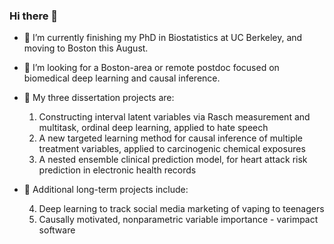 ### Hi there 👋

- 🔭 I’m currently finishing my PhD in Biostatistics at UC Berkeley, and moving to Boston this August.
- 🤔 I’m looking for a Boston-area or remote postdoc focused on biomedical deep learning and causal inference.
- 🌱 My three dissertation projects are:

   1. Constructing interval latent variables via Rasch measurement and multitask, ordinal deep learning, applied to hate speech
   2. A new targeted learning method for causal inference of multiple treatment variables, applied to carcinogenic chemical exposures
   3. A nested ensemble clinical prediction model, for heart attack risk prediction in electronic health records
- 🌱 Additional long-term projects include:

   4. Deep learning to track social media marketing of vaping to teenagers
   5. Causally motivated, nonparametric variable importance - varimpact software
<!--
**ck37/ck37** is a ✨ _special_ ✨ repository because its `README.md` (this file) appears on your GitHub profile.

Here are some ideas to get you started:

- 🌱 I’m currently learning ...
- 👯 I’m looking to collaborate on ...

- 💬 Ask me about ...
- 📫 How to reach me: ...
- 😄 Pronouns: ...
- ⚡ Fun fact: ...
-->
